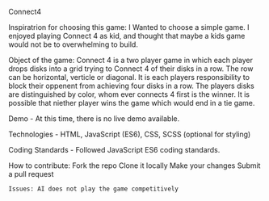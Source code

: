 Connect4

Inspiratrion for choosing this game: I Wanted to choose a simple game. I enjoyed playing Connect 4 as kid, and thought that maybe a kids game would not be to overwhelming to build.

Object of the game: Connect 4 is a two player game in which each player drops disks into a grid trying to Connect 4 of their disks in a row. The row can be horizontal, verticle or diagonal. It is each players responsibility to block their oppenent from achieving four disks in a row. The players disks are distinguished by color, whom ever connects 4 first is the winner. It is possible that niether player wins the game which would end in a tie game.

Demo - At this time, there is no live demo available.

Technologies - HTML, JavaScript (ES6), CSS, SCSS (optional for styling)

Coding Standards - Followed JavaScript ES6 coding standards.

How to contribute:
    Fork the repo
    Clone it locally
    Make your changes
    Submit a pull request

    Issues: AI does not play the game competitively